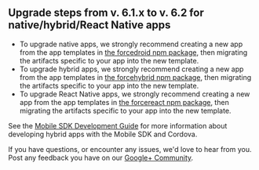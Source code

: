 ## Upgrade steps from v. 6.1.x to v. 6.2 for native/hybrid/React Native apps

- To upgrade native apps, we strongly recommend creating a new app from the app templates in [the forcedroid npm package](https://npmjs.org/package/forcedroid), then migrating the artifacts specific to your app into the new template.
- To upgrade hybrid apps, we strongly recommend creating a new app from the app templates in [the forcehybrid npm package](https://npmjs.org/package/forcehybrid), then migrating the artifacts specific to your app into the new template.
- To upgrade React Native apps, we strongly recommend creating a new app from the app templates in [the forcereact npm package](https://npmjs.org/package/forcereact), then migrating the artifacts specific to your app into the new template.

See the [Mobile SDK Development Guide](https://github.com/forcedotcom/SalesforceMobileSDK-Shared/blob/master/doc/mobile_sdk.pdf?raw=true) for more information about developing hybrid apps with the Mobile SDK and Cordova.

If you have questions, or encounter any issues, we'd love to hear from you. Post any feedback you have on our [Google+ Community](https://plus.google.com/communities/114225252149514546445).
